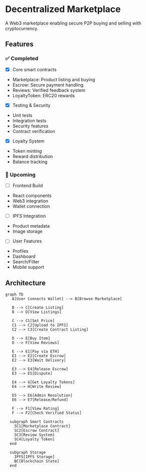 # Decentralized Marketplace

A Web3 marketplace enabling secure P2P buying and selling with cryptocurrency.

## Features

### ✅ Completed
- [x] Core smart contracts
 - Marketplace: Product listing and buying
 - Escrow: Secure payment handling
 - Reviews: Verified feedback system
 - LoyaltyToken: ERC20 rewards
- [x] Testing & Security
 - Unit tests
 - Integration tests
 - Security features
 - Contract verification
- [x] Loyalty System
 - Token minting
 - Reward distribution
 - Balance tracking

### 🚧 Upcoming
- [ ] Frontend Build
 - React components
 - Web3 integration
 - Wallet connection
- [ ] IPFS Integration
 - Product metadata
 - Image storage
- [ ] User Features
 - Profiles
 - Dashboard
 - Search/Filter
 - Mobile support

## Architecture

```mermaid
graph TD
   A[User Connects Wallet] --> B[Browse Marketplace]
   
   B --> C[Create Listing]
   B --> D[View Listings]
   
   C --> C1[Set Price]
   C1 --> C2[Upload to IPFS]
   C2 --> C3[Create Contract Listing]
   
   D --> E[Buy Item]
   D --> F[View Reviews]
   
   E --> E1[Pay via ETH]
   E1 --> E2[Create Escrow]
   E2 --> E3[Wait Delivery]
   
   E3 --> E4[Release Escrow]
   E3 --> E5[Dispute]
   
   E4 --> G[Get Loyalty Tokens]
   E4 --> H[Write Review]
   
   E5 --> E6[Admin Resolution]
   E6 --> E7[Release/Refund]
   
   F --> F1[View Rating]
   F --> F2[Check Verified Status]

  subgraph Smart Contracts
    SC1[Marketplace Contract]
    SC2[Escrow Contract]
    SC3[Review System]
    SC4[Loyalty Token]
  end
    
  subgraph Storage
    IPFS[IPFS Storage]
    BC[Blockchain State]
  end


